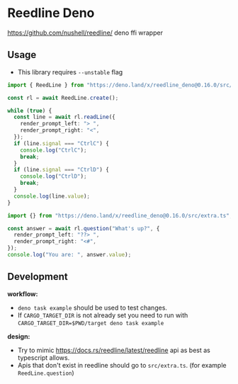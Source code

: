 # Reedline Deno

https://github.com/nushell/reedline/ deno ffi wrapper

## Usage

- This library requires `--unstable` flag

```ts
import { ReedLine } from "https://deno.land/x/reedline_deno@0.16.0/src/mod.ts";

const rl = await ReedLine.create();

while (true) {
  const line = await rl.readLine({
    render_prompt_left: "> ",
    render_prompt_right: "<",
  });
  if (line.signal === "CtrlC") {
    console.log("CtrlC");
    break;
  }
  if (line.signal === "CtrlD") {
    console.log("CtrlD");
    break;
  }
  console.log(line.value);
}

import {} from "https://deno.land/x/reedline_deno@0.16.0/src/extra.ts";

const answer = await rl.question("What's up?", {
  render_prompt_left: "??> ",
  render_prompt_right: "<#",
});
console.log("You are: ", answer.value);
```

## Development

**workflow:**

- `deno task example` should be used to test changes.
- If `CARGO_TARGET_DIR` is not already set you need to run with `CARGO_TARGET_DIR=$PWD/target deno task example`

**design:**

- Try to mimic https://docs.rs/reedline/latest/reedline api as best as
  typescript allows.
- Apis that don't exist in reedline should go to `src/extra.ts`. (for example
  `ReedLine.question`)
